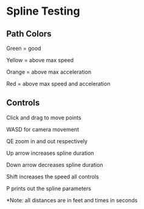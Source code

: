 # Spline Testing

## Path Colors
Green = good

Yellow = above max speed

Orange = above max acceleration

Red = above max speed and acceleration


## Controls
Click and drag to move points

WASD for camera movement

QE zoom in and out respectively

Up arrow increases spline duration

Down arrow decreases spline duration

Shift increases the speed all controls

P prints out the spline parameters

*Note: all distances are in feet and times in seconds
